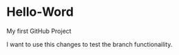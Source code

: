 # Hello-Word
My first GitHub Project

I want to use this changes to test the branch functionaility.
